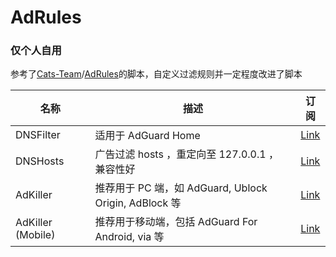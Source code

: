 # AdRules

### **仅个人自用**

参考了[Cats-Team](https://github.com/Cats-Team)/[AdRules](https://github.com/Cats-Team/AdRules)的脚本，自定义过滤规则并一定程度改进了脚本

| 名称              | 描述                                                  | 订阅                                                                         |
| ----------------- | ----------------------------------------------------- | ---------------------------------------------------------------------------- |
| DNSFilter         | 适用于 AdGuard Home                                   | [Link](https://raw.githubusercontent.com/PhoenixLjw/AdRules/main/dns.txt)    |
| DNSHosts          | 广告过滤 hosts ，重定向至 127.0.0.1 ， 兼容性好       | [Link](https://raw.githubusercontent.com/PhoenixLjw/AdRules/main/hosts.txt)  |
| AdKiller          | 推荐用于 PC 端，如 AdGuard, Ublock Origin, AdBlock 等 | [Link](https://raw.githubusercontent.com/PhoenixLjw/AdRules/main/filter.txt) |
| AdKiller (Mobile) | 推荐用于移动端，包括 AdGuard For Android, via 等      | [Link](https://raw.githubusercontent.com/PhoenixLjw/AdRules/main/mobile.txt) |
